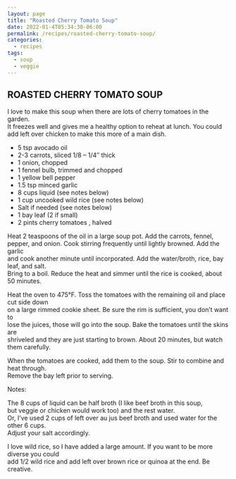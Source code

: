 ```yaml
---
layout: page
title: "Roasted Cherry Tomato Soup"
date: 2022-01-4T05:34:30-06:00
permalink: /recipes/roasted-cherry-tomato-soup/
categories:
  - recipes
tags:
  - soup
  - veggie
---
```

## ROASTED CHERRY TOMATO SOUP
I love to make this soup when there are lots of cherry tomatoes in the garden.  
It freezes well and gives me a healthy option to reheat at lunch. You could  
add left over chicken to make this more of a main dish.

- 5 tsp avocado oil
- 2-3 carrots, sliced 1/8 – 1/4″ thick
- 1 onion, chopped
- 1 fennel bulb, trimmed and chopped
- 1 yellow bell pepper
- 1.5 tsp minced garlic
- 8 cups liquid (see notes below)
- 1 cup uncooked wild rice (see notes below)
- Salt if needed (see notes below)
- 1 bay leaf (2 if small)
- 2 pints cherry tomatoes , halved

Heat 2 teaspoons of the oil in a large soup pot. Add the carrots, fennel,  
pepper, and onion. Cook stirring frequently until lightly browned. Add the garlic  
and cook another minute until incorporated. Add the water/broth, rice, bay leaf, and salt.  
Bring to a boil. Reduce the heat and simmer until the rice is cooked, about 50 minutes.

Heat the oven to 475°F. Toss the tomatoes with the remaining oil and place cut side down  
on a large rimmed cookie sheet. Be sure the rim is sufficient, you don’t want to  
lose the juices, those will go into the soup. Bake the tomatoes until the skins are  
shriveled and they are just starting to brown. About 20 minutes, but watch them carefully.

When the tomatoes are cooked, add them to the soup. Stir to combine and heat through.  
Remove the bay left prior to serving.

Notes:

The 8 cups of liquid can be half broth (I like beef broth in this soup,  
but veggie or chicken would work too) and the rest water.  
Or, I’ve used 2 cups of left over au jus beef broth and used water for the other 6 cups.  
Adjust your salt accordingly.

I love wild rice, so I have added a large amount. If you want to be more diverse you could  
add 1/2 wild rice and add left over brown rice or quinoa at the end. Be creative.
